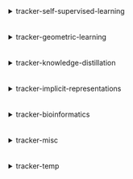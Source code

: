 
<details>
<summary>tracker-self-supervised-learning</summary>
<br>

| Repository Name                                                                         |
|:----------------------------------------------------------------------------------------|
| [Self-Supervised-Learning](https://github.com/SauravMaheshkar/Self-Supervised-Learning) |
| [SSL-Graphs](https://github.com/SauravMaheshkar/SSL-Graphs)                             |

</details>
<br>
<br>

<details>
<summary>tracker-geometric-learning</summary>
<br>

| Repository Name                                                                           |
|:------------------------------------------------------------------------------------------|
| [Graph-Property-Prediction](https://github.com/SauravMaheshkar/Graph-Property-Prediction) |
| [Link-Property-Prediction](https://github.com/SauravMaheshkar/Link-Property-Prediction)   |
| [Node-Property-Prediction](https://github.com/SauravMaheshkar/Node-Property-Prediction)   |
| [SSL-Graphs](https://github.com/SauravMaheshkar/SSL-Graphs)                               |

</details>
<br>
<br>

<details>
<summary>tracker-knowledge-distillation</summary>
<br>

| Repository Name                                                                     |
|:------------------------------------------------------------------------------------|
| [gMLP](https://github.com/SauravMaheshkar/gMLP)                                     |
| [Knowledge-Distillation](https://github.com/SauravMaheshkar/Knowledge-Distillation) |

</details>
<br>
<br>

<details>
<summary>tracker-implicit-representations</summary>
<br>

| Repository Name                                 |
|:------------------------------------------------|
| [NeRF](https://github.com/SauravMaheshkar/NeRF) |

</details>
<br>
<br>

<details>
<summary>tracker-bioinformatics</summary>
<br>

| Repository Name                                                                         |
|:----------------------------------------------------------------------------------------|
| [gMLP](https://github.com/SauravMaheshkar/gMLP)                                         |
| [Radiology-Classification](https://github.com/SauravMaheshkar/Radiology-Classification) |

</details>
<br>
<br>

<details>
<summary>tracker-misc</summary>
<br>

| Repository Name                                                                           |
|:------------------------------------------------------------------------------------------|
| [dotfiles](https://github.com/SauravMaheshkar/dotfiles)                                   |
| [kaggle](https://github.com/SauravMaheshkar/kaggle)                                       |
| [Personal-Notes](https://github.com/SauravMaheshkar/Personal-Notes)                       |
| [python-template](https://github.com/SauravMaheshkar/python-template)                     |
| [repos-tracker](https://github.com/SauravMaheshkar/repos-tracker)                         |
| [SauravMaheshkar](https://github.com/SauravMaheshkar/SauravMaheshkar)                     |
| [sauravmaheshkar.github.io](https://github.com/SauravMaheshkar/sauravmaheshkar.github.io) |

</details>
<br>
<br>

<details>
<summary>tracker-temp</summary>
<br>

| Repository Name                                                           |
|:--------------------------------------------------------------------------|
| [astropy](https://github.com/SauravMaheshkar/astropy)                     |
| [cuml](https://github.com/SauravMaheshkar/cuml)                           |
| [flax](https://github.com/SauravMaheshkar/flax)                           |
| [jaxopt](https://github.com/SauravMaheshkar/jaxopt)                       |
| [jax_cosmo](https://github.com/SauravMaheshkar/jax_cosmo)                 |
| [nerfacc](https://github.com/SauravMaheshkar/nerfacc)                     |
| [optax](https://github.com/SauravMaheshkar/optax)                         |
| [peft](https://github.com/SauravMaheshkar/peft)                           |
| [pytorch_geometric](https://github.com/SauravMaheshkar/pytorch_geometric) |

</details>
<br>
<br>
